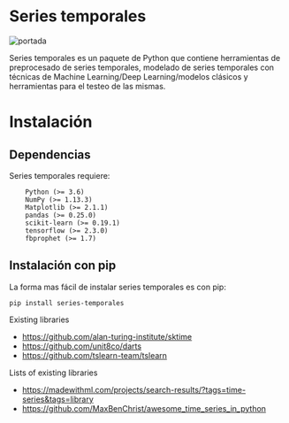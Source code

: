 # Series temporales
![portada](https://derrickmartins.files.wordpress.com/2015/11/time-series-analysis.png)

Series temporales es un paquete de Python que contiene herramientas de preprocesado de series temporales, modelado de series temporales con técnicas de Machine Learning/Deep Learning/modelos clásicos y herramientas para el testeo de las mismas. 

# Instalación
## Dependencias

Series temporales requiere:

        Python (>= 3.6)
        NumPy (>= 1.13.3)
        Matplotlib (>= 2.1.1)
        pandas (>= 0.25.0)
        scikit-learn (>= 0.19.1)
        tensorflow (>= 2.3.0)
        fbprophet (>= 1.7)

## Instalación con pip
La forma mas fácil de instalar series temporales es con pip:

```pip install series-temporales```



Existing libraries
* https://github.com/alan-turing-institute/sktime
* https://github.com/unit8co/darts
* https://github.com/tslearn-team/tslearn

Lists of existing libraries
* https://madewithml.com/projects/search-results/?tags=time-series&tags=library
* https://github.com/MaxBenChrist/awesome_time_series_in_python
